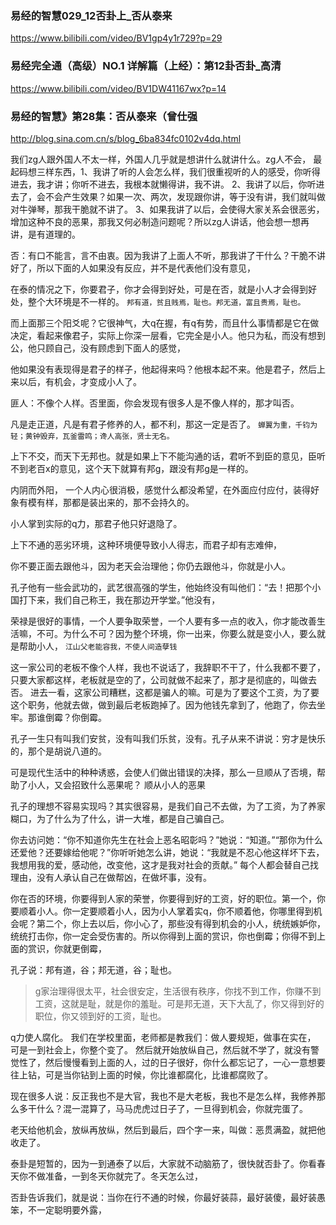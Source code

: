 ### 易经的智慧029_12否卦上_否从泰来
https://www.bilibili.com/video/BV1gp4y1r729?p=29

### 易经完全通（高级）NO.1 详解篇（上经）：第12卦否卦_高清
https://www.bilibili.com/video/BV1DW41167wx?p=14

### 易经的智慧》第28集：否从泰来（曾仕强
http://blog.sina.com.cn/s/blog_6ba834fc0102v4dq.html

我们zg人跟外国人不太一样，外国人几乎就是想讲什么就讲什么。zg人不会，
最起码想三样东西，1、我讲了听的人会怎么样，我们很重视听的人的感受，你听得进去，我才讲；你听不进去，我根本就懒得讲，我不讲。
2、我讲了以后，你听进去了，会不会产生效果？如果一次、两次，发现跟你讲，等于没有讲，我们就叫做对牛弹琴，那我干脆就不讲了。
3、如果我讲了以后，会使得大家关系会很恶劣，增加这种不良的恶果，那我又何必制造问题呢？所以zg人讲话，他会想一想再讲，是有道理的。

否：有口不能言，言不由衷。因为我讲了上面人不听，那我讲了干什么？干脆不讲好了，所以下面的人如果没有反应，并不是代表他们没有意见，

在泰的情况之下，你要君子，你才会得到好处，可是在否，就是小人才会得到好处，整个大环境是不一样的。
`邦有道，贫且贱焉，耻也。邦无道，富且贵焉，耻也。`

而上面那三个阳爻呢？它很神气，大q在握，有q有势，而且什么事情都是它在做决定，看起来像君子，实际上你深一层看，它完全是小人。他只为私，而没有想到公，他只顾自己，没有顾虑到下面人的感觉，

他如果没有表现得是君子的样子，他起得来吗？他根本起不来。他是君子，然后上来以后，有机会，才变成小人了。

匪人：不像个人样。否里面，你会发现有很多人是不像人样的，那才叫否。

凡是走正道，凡是有君子修养的人，都不利，那这一定是否了。
`蝉翼为重，千钧为轻；黄钟毁弃，瓦釜雷鸣；谗人高张，贤士无名。`

上下不交，而天下无邦也。就是如果上下不能沟通的话，君听不到臣的意见，臣听不到老百x的意见，这个天下就算有邦g，跟没有邦g是一样的。

内阴而外阳，
一个人内心很消极，感觉什么都没希望，在外面应付应付，装得好象有模有样，那都是装出来的，那不会持久的。

小人掌到实际的q力，那君子他只好退隐了。

上下不通的恶劣环境，这种环境便导致小人得志，而君子却有志难伸，

你不要正面去跟他斗，因为老天会治理他；你仍去跟他斗，你就是小人。

孔子他有一些会武功的，武艺很高强的学生，他始终没有叫他们：“去！把那个小国打下来，我们自己称王，我在那边开学堂。”他没有，

荣禄是很好的事情，一个人要争取荣誉，一个人要有多一点的收入，你才能改善生活嘛，不可。为什么不可？因为整个环境，你一出来，你要么就是变小人，要么就是帮助小人，
`江山父老能容我，不使人间造孽钱`

这一家公司的老板不像个人样，我也不说话了，我辞职不干了，什么我都不要了，只要大家都这样，老板就是空的了，公司就做不起来了，那才是彻底的，叫做去否。
进去一看，这家公司糟糕，这都是骗人的嘛。可是为了要这个工资，为了要这个职务，他就去做，做到最后老板跑掉了。因为他钱先拿到了，他跑了，你去坐牢。那谁倒霉？你倒霉。

孔子一生只有叫我们安贫，没有叫我们乐贫，没有。孔子从来不讲说：穷才是快乐的，那个是胡说八道的。

可是现代生活中的种种诱惑，会使人们做出错误的决择，那么一旦顺从了否境，帮助了小人，又会招致什么恶果呢？
顺从小人的恶果

孔子的理想不容易实现吗？其实很容易，是我们自己不去做，为了工资，为了养家糊口，为了什么为了什么，讲一大堆，都是自己骗自己。

你去访问她：“你不知道你先生在社会上恶名昭彰吗？”她说：“知道。”“那你为什么还爱他？还要嫁给他呢？”你听听她怎么讲，她说：“我就是不忍心他这样坏下去，我想用我的爱，感动他，改变他，这才是我对社会的贡献。”
    每个人都会替自己找理由，没有人承认自己在做帮凶，在做坏事，没有。

你在否的环境，你要得到人家的荣誉，你要得到好的工资，好的职位。第一个，你要顺着小人。你一定要顺着小人，因为小人掌着实q，你不顺着他，你哪里得到机会呢？第二个，你上去以后，你小心了，那些没有得到机会的小人，统统嫉妒你，统统打击你，你一定会受伤害的。所以你得到上面的赏识，你也倒霉；你得不到上面的赏识，你就更倒霉，

孔子说：邦有道，谷；邦无道，谷；耻也。
>g家治理得很太平，社会很安定，生活很有秩序，你找不到工作，你赚不到工资，这就是耻，就是你的羞耻。可是邦无道，天下大乱了，你又得到好的职位，你又领到好的工资，耻也。

q力使人腐化。
我们在学校里面，老师都是教我们：做人要规矩，做事在实在，
可是一到社会上，你整个变了。
然后就开始放纵自己，然后就不学了，就没有警觉性了，然后慢慢看到上面的人，过的日子很好，你什么都忘记了，一心一意想要往上钻，可是当你钻到上面的时候，你比谁都腐化，比谁都腐败了。

现在很多人说：反正我也不是大官，我也不是大老板，我也不是怎么样，我修养那么多干什么？混一混算了，马马虎虎过日子了，一旦得到机会，你就完蛋了。

老天给他机会，放纵再放纵，然后到最后，四个字一来，叫做：恶贯满盈，就把他收走了。

泰卦是短暂的，因为一到通泰了以后，大家就不动脑筋了，很快就否卦了。你看春天你不做准备，一到冬天你就完了。冬天怎么过，

否卦告诉我们，就是说：当你在行不通的时候，你最好装蒜，最好装傻，最好装愚笨，不一定聪明要外露，
